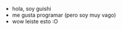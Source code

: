 - hola, soy guishi
 - me gusta programar (pero soy muy vago)
 - wow leiste esto :O

<!---
guishi165/guishi165 is a ✨ special ✨ repository because its `README.md` (this file) appears on your GitHub profile.
You can click the Preview link to take a look at your changes.
--->
